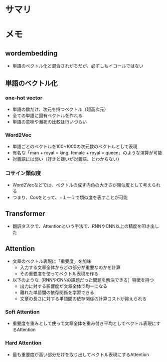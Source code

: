 # サマリ

# メモ
## wordembedding
- 単語のベクトル化と混合されがちだが、必ずしもイコールではない
## 単語のベクトル化
### one-hot vector
- 単語の数だけ、次元を持つベクトル（超高次元）
- 全ての単語に固有ベクトルを作れる
- 単語の意味や瀕死の比較は行いづらい
### Word2Vec
- 単語ごとのベクトルを100~1000の次元数のベクトルとして表現
- 有名な「man + royal = king, female + royal = queen」のような演算が可能
- 対義語には弱い（好きと嫌いが対義語、とわからない）
### コサイン類似度
- Word2Vecなどでは、ベクトルの成す内角の大きさが類似度として考えられる
- つまり、Cosをとって、−１〜１で類似度を表すことが可能

## Transformer
- 翻訳タスクで、Attentionという手法で、RNNやCNN以上の精度を叩き出した

## Attention
- 文章のベクトル表現に「重要度」を加味
    - 入力する文章全体からどの部分が重要なのかを計算
    - その重要度を使ってベクトル表現を作る
- 以下のような（RNNやCNNの課題だった問題を解決できる）特徴を持つ
    - 出力に対する影響度が文章全体で均一になる
    - 離れた単語間の依存関係を学習できる
    - 文章の長さに対する単語間の依存関係の計算コストが抑えられる
### Soft Attention
- 重要度を重みとして使って文章全体を重み付き平均としてベクトル表現にするAttention
### Hard Attention
- 最も重要度が高い部分だけを取り出してベクトル表現にするAttention